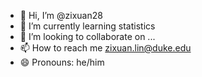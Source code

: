- 👋 Hi, I’m @zixuan28
- 🌱 I’m currently learning statistics
- 💞️ I’m looking to collaborate on ...
- 📫 How to reach me zixuan.lin@duke.edu
- 😄 Pronouns: he/him

<!---
zixuan28/zixuan28 is a ✨ special ✨ repository because its `README.md` (this file) appears on your GitHub profile.
You can click the Preview link to take a look at your changes.
--->
